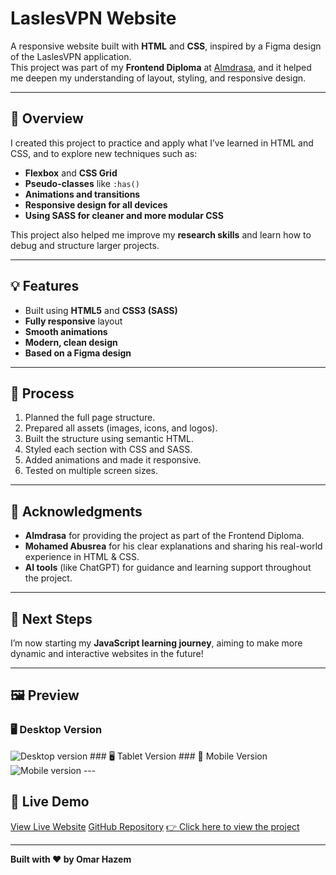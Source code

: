 # LaslesVPN Website

A responsive website built with **HTML** and **CSS**, inspired by a Figma design of the LaslesVPN application.  
This project was part of my **Frontend Diploma** at [Almdrasa](https://almdrasa.com), and it helped me deepen my understanding of layout, styling, and responsive design.

---

## 🚀 Overview

I created this project to practice and apply what I’ve learned in HTML and CSS, and to explore new techniques such as:
- **Flexbox** and **CSS Grid**
- **Pseudo-classes** like `:has()`
- **Animations and transitions**
- **Responsive design for all devices**
- **Using SASS for cleaner and more modular CSS**

This project also helped me improve my **research skills** and learn how to debug and structure larger projects.

---

## 💡 Features

- Built using **HTML5** and **CSS3 (SASS)**
- **Fully responsive** layout
- **Smooth animations**
- **Modern, clean design**
- **Based on a Figma design**

---

## 🧩 Process

1. Planned the full page structure.
2. Prepared all assets (images, icons, and logos).
3. Built the structure using semantic HTML.
4. Styled each section with CSS and SASS.
5. Added animations and made it responsive.
6. Tested on multiple screen sizes.

---

## 🙏 Acknowledgments

- **Almdrasa** for providing the project as part of the Frontend Diploma.
- **Mohamed Abusrea** for his clear explanations and sharing his real-world experience in HTML & CSS.
- **AI tools** (like ChatGPT) for guidance and learning support throughout the project.

---

## 🎯 Next Steps

I’m now starting my **JavaScript learning journey**, aiming to make more dynamic and interactive websites in the future!

---

## 🖼️ Preview



### 🖥️ Desktop Version
<img src="qurantabscreenshotdesktopver.jpg" alt="Desktop version">
### 🖥️ Tablet Version
### 📱 Mobile Version
<img src="qurantabscreenshotphonever.jpg" alt="Mobile version" >
---

## 🔗 Live Demo

[View Live Website](https://omarhazem02.github.io/laslesVPN-website-project/) 
[GitHub Repository](#)
<a href="https://omarhazem02.github.io/Quran-tab-webpage/" target="_blank">👉 Click here to view the project</a>

---

**Built with ❤️ by Omar Hazem**
